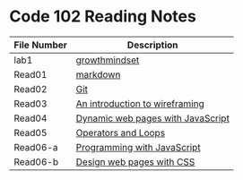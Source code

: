 
# Code 102 Reading Notes
|File Number|Description|
|-----|--------|
|lab1 | [growthmindset](https://yazanabdulhafez.github.io/reading-notes/lab1)    |
|Read01  |[markdown](https://yazanabdulhafez.github.io/reading-notes/Read01)      |                                        
|Read02| [Git ](https://yazanabdulhafez.github.io/reading-notes/Read02)|
|Read03|[An introduction to wireframing](https://yazanabdulhafez.github.io/reading-notes/Read03)|
|Read04|[Dynamic web pages with JavaScript](https://yazanabdulhafez.github.io/reading-notes/Read04)|
|Read05|[Operators and Loops](https://yazanabdulhafez.github.io/reading-notes/Read05)|
|Read06-a|[Programming with JavaScript](https://yazanabdulhafez.github.io/reading-notes/Read06-a)|
|Read06-b|[ Design web pages with CSS](https://yazanabdulhafez.github.io/reading-notes/Read06-b)|
